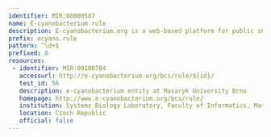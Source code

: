 ```yaml
---
identifier: MIR:00000587
name: E-cyanobacterium rule
description: E-cyanobacterium.org is a web-based platform for public sharing, annotation, analysis, and visualisation of dynamical models and wet-lab experiments related to cyanobacteria. It allows models to be represented at different levels of abstraction — as biochemical reaction networks or ordinary differential equations.It provides concise mappings of mathematical models to a formalised consortium-agreed biochemical description, with the aim of connecting the world of biological knowledge with benefits of mathematical description of dynamic processes. This collection references rules.
prefix: ecyano.rule
pattern: ^\d+$
prefixed: 0
resources:
 - identifier: MIR:00100784
   accessurl: http://e-cyanobacterium.org/bcs/rule/${id}/
   test_id: 56
   description: e-cyanobacterium entity at Masaryk University Brno
   homepage: http://www.e-cyanobacterium.org/bcs/rule/
   institution: Systems Biology Laboratory, Faculty of Informatics, Masaryk University Brno
   location: Czech Republic
   official: false
---
```

